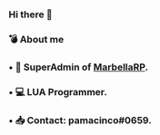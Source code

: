### Hi there 👋

<!--
**pamacinco/pamacinco** is a ✨ _special_ ✨ repository because its `README.md` (this file) appears on your GitHub profile.

Here are some ideas to get you started:

- 🔭 I’m currently working on ...
- 🌱 I’m currently learning ...
- 👯 I’m looking to collaborate on ...
- 🤔 I’m looking for help with ...
- 💬 Ask me about ...
- 📫 How to reach me: ...
- 😄 Pronouns: ...
- ⚡ Fun fact: ...
-->

### 💣 About me

### • 🌴 SuperAdmin of [MarbellaRP](https://discord.gg/marbellarp).
### • 💻 LUA Programmer.
### • 📥 Contact: pamacinco#0659.
